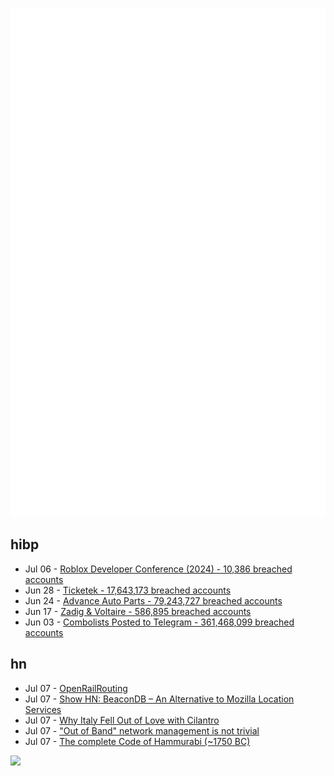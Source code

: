 ![Metrics](https://raw.githubusercontent.com/phixion/phixion/master/metrics.svg)

## hibp

<!--
for https://github.com/phixion/phixion/blob/main/.github/workflows/feeds.yml
-->
<!--START_SECTION:haveibeenpwnd-->
- Jul 06 - [Roblox Developer Conference (2024) - 10,386 breached accounts](https://haveibeenpwned.com/PwnedWebsites#RobloxDeveloperConference2024)
- Jun 28 - [Ticketek - 17,643,173 breached accounts](https://haveibeenpwned.com/PwnedWebsites#Ticketek)
- Jun 24 - [Advance Auto Parts - 79,243,727 breached accounts](https://haveibeenpwned.com/PwnedWebsites#AdvanceAutoParts)
- Jun 17 - [Zadig & Voltaire - 586,895 breached accounts](https://haveibeenpwned.com/PwnedWebsites#ZadigVoltaire)
- Jun 03 - [Combolists Posted to Telegram - 361,468,099 breached accounts](https://haveibeenpwned.com/PwnedWebsites#TelegramCombolists)
<!--END_SECTION:haveibeenpwnd-->

## hn

<!--
for https://github.com/phixion/phixion/blob/main/.github/workflows/feeds.yml
-->
<!--START_SECTION:hn-->
- Jul 07 - [OpenRailRouting](https://github.com/geofabrik/OpenRailRouting)
- Jul 07 - [Show HN: BeaconDB – An Alternative to Mozilla Location Services](https://beacondb.net/)
- Jul 07 - [Why Italy Fell Out of Love with Cilantro](https://www.atlasobscura.com/articles/what-are-italian-herbs)
- Jul 07 - ["Out of Band" network management is not trivial](https://utcc.utoronto.ca/~cks/space/blog/sysadmin/OutOfBandManagementNotTrivial)
- Jul 07 - [The complete Code of Hammurabi (~1750 BC)](https://ehammurabi.org/#laws)
<!--END_SECTION:hn-->

<!--
for https://yhype.me
-->
![](https://hit.yhype.me/github/profile?user_id=13013670)
